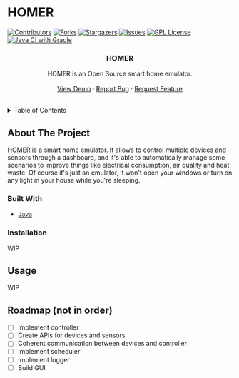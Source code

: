 # HOMER
<a name="readme-top"></a>
[![Contributors][contributors-shield]][contributors-url]
[![Forks][forks-shield]][forks-url]
[![Stargazers][stars-shield]][stars-url]
[![Issues][issues-shield]][issues-url]
[![GPL License][license-shield]][license-url]
[![Java CI with Gradle][CI-shield]][CI-url]
<br />
<div align="center">
  <a href="https://github.com/progetto-oop-22-23/HOMER">
    <!-- <img src="" alt="Logo" width="80" height="80"> -->
  </a>

  <h3 align="center">HOMER</h3>

  <p align="center">
    HOMER is an Open Source smart home emulator.
    <br />
    <br />
    <a href="https://github.com/progetto-oop-22-23/HOMER">View Demo</a>
    ·
    <a href="https://github.com/progetto-oop-22-23/HOMER/issues">Report Bug</a>
    ·
    <a href="https://github.com/progetto-oop-22-23/HOMER/issues">Request Feature</a>
  </p>
</div>

 <br/>

<details>
  <summary>Table of Contents</summary>
  <ol>
    <li>
      <a href="#about-the-project">About The Project</a>
      <ul>
        <li><a href="#built-with">Built With</a></li>
      </ul>
    </li>
    <li>
      <a href="#getting-started">Getting Started</a>
      <ul>
        <li><a href="#prerequisites">Prerequisites</a></li>
        <li><a href="#installation">Installation</a></li>
      </ul>
    </li>
    <li><a href="#usage">Usage</a></li>
    <li><a href="#roadmap">Roadmap</a></li>
    <li><a href="#contributing">Contributing</a></li>
    <li><a href="#license">License</a></li>
    <li><a href="#contact">Contact</a></li>
    <li><a href="#acknowledgments">Acknowledgments</a></li>
  </ol>
</details>

## About The Project
HOMER is a smart home emulator. It allows to control multiple devices and sensors through a dashboard, and it's able to automatically
manage some scenarios to improve things like electrical consumption, air quality and heat waste.
Of course it's just an emulator, it won't open your windows or turn on any light in your house while you're sleeping.

### Built With
* [Java](https://www.oracle.com/it/java/)

### Installation
WIP

## Usage
WIP

## Roadmap (not in order)
- [ ] Implement controller
- [ ] Create APIs for devices and sensors
- [ ] Coherent communication between devices and controller
- [ ] Implement scheduler
- [ ] Implement logger
- [ ] Build GUI

[CI-shield]: https://github.com/progetto-oop-22-23/HOMER/actions/workflows/test.yml/badge.svg?branch=main&
[CI-url]: https://github.com/progetto-oop-22-23/HOMER/actions/workflows/test.yml
[contributors-shield]: https://img.shields.io/github/contributors/progetto-oop-22-23/HOMER?style=for-the-badge
[contributors-url]: https://github.com/progetto-oop-22-23/HOMER/graphs/contributors
[forks-shield]: https://img.shields.io/github/forks/progetto-oop-22-23/HOMER?style=for-the-badge
[forks-url]: https://github.com/progetto-oop-22-23/HOMER/network/members
[stars-shield]: https://img.shields.io/github/stars/progetto-oop-22-23/HOMER?style=for-the-badge
[stars-url]: https://github.com/progetto-oop-22-23/HOMER/stargazers
[issues-shield]: https://img.shields.io/github/issues/progetto-oop-22-23/HOMER?style=for-the-badge
[issues-url]: https://github.com/progetto-oop-22-23/HOMER/issues
[license-shield]: https://img.shields.io/github/license/progetto-oop-22-23/HOMER?style=for-the-badge
[license-url]: https://github.com/progetto-oop-22-23/HOMER/blob/master/LICENSE
